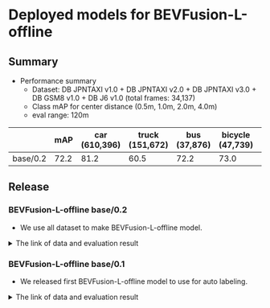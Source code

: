 # Deployed models for BEVFusion-L-offline
## Summary

- Performance summary
  - Dataset: DB JPNTAXI v1.0 + DB JPNTAXI v2.0 + DB JPNTAXI v3.0 + DB GSM8 v1.0 + DB J6 v1.0 (total frames: 34,137)
  - Class mAP for center distance (0.5m, 1.0m, 2.0m, 4.0m)
  - eval range: 120m

|          | mAP  | car <br> (610,396) | truck <br> (151,672) | bus <br> (37,876) | bicycle <br> (47,739) | pedestrian <br> (367,200) |
| -------- | ---- | ------------------ | -------------------- | ----------------- | --------------------- | ------------------------- |
| base/0.2 | 72.2 | 81.2               | 60.5                 | 72.2              | 73.0                  | 73.9                      |

## Release
### BEVFusion-L-offline base/0.2

- We use all dataset to make BEVFusion-L-offline model.

<details>
<summary> The link of data and evaluation result </summary>

- model
  - Training dataset: DB JPNTAXI v1.0 + DB JPNTAXI v2.0 + DB JPNTAXI v3.0 + DB GSM8 v1.0 + DB J6 v1.0 (total frames: 34,137)
  - Eval dataset: DB JPNTAXI v1.0 + DB JPNTAXI v2.0 + DB JPNTAXI v3.0 + DB GSM8 v1.0 + DB J6 v1.0 (total frames: 62)
  - *No intensity*
  - [Config file path](https://github.com/tier4/AWML/blob/5b71e0d4b51c5024e3dbcc64506365bbe68f8f0b/projects/BEVFusion/configs/t4dataset/bevfusion_lidar_voxel_second_secfpn_2xb2_t4offline_no_intensity.py)
  - Training results [[Google drive (for internal)]](https://drive.google.com/drive/folders/1qUCfjYRaO2v_EePVK2btaxjlrBZqdWhk?usp=drive_link)
  - Training results [model-zoo]
    - [logs.zip](https://download.autoware-ml-model-zoo.tier4.jp/autoware-ml/models/bevfusion/bevfusion-l-offline/t4base/v0.2/logs.zip)
    - [configs.py](https://download.autoware-ml-model-zoo.tier4.jp/autoware-ml/models/bevfusion/bevfusion-l-offline/t4base/v0.2/bevfusion_lidar_voxel_second_secfpn_2xb2_t4offline_base_no_intensity.py)
    - [checkpoint.pth](https://download.autoware-ml-model-zoo.tier4.jp/autoware-ml/models/bevfusion/bevfusion-l-offline/t4base/v0.2/epoch_30.pth)
  - train time: NVIDIA A100 80GB * 2 * 30 epochs = 4 days
  - Total mAP to test dataset (eval range = 120m): 0.722
  - Best epoch: epoch_30.pth

| class_name | Count  | mAP  | AP@0.5m | AP@1.0m | AP@2.0m | AP@4.0m |
| ---------- | ------ | ---- | ------- | ------- | ------- | ------- |
| car        | 41,133 | 81.2 | 68.6    | 82.1    | 86.4    | 87.7    |
| truck      | 8,890  | 60.5 | 33.5    | 57.3    | 72.3    | 78.9    |
| bus        | 3,275  | 72.2 | 58.6    | 73.0    | 77.7    | 79.7    |
| bicycle    | 3,635  | 73.0 | 70.0    | 73.5    | 73.8    | 74.9    |
| pedestrian | 25,981 | 73.9 | 69.8    | 72.2    | 75.3    | 78.2    |

</details>

### BEVFusion-L-offline base/0.1

- We released first BEVFusion-L-offline model to use for auto labeling.

<details>
<summary> The link of data and evaluation result </summary>

- model
  - Training dataset: DB JPNTAXI v1.0 + DB JPNTAXI v2.0
  - Eval dataset: DB JPNTAXI v1.0 + DB JPNTAXI v2.0
  - [Config file path](https://github.com/tier4/AWML/blob/249ebfe5cff685c0911c664ea1ef2b855cc6b52f/projects/BEVFusion/configs/t4dataset/bevfusion_lidar_voxel_second_secfpn_1xb1_t4offline.py)
  - Training results [Google drive (for internal)](https://drive.google.com/drive/folders/16f-IDF0_qXwEbln6RKKkLolQ3cDkZg35)
  - Training results [model-zoo]
    - [logs.zip](https://download.autoware-ml-model-zoo.tier4.jp/autoware-ml/models/bevfusion/bevfusion-l-offline/t4base/v0.1/logs.zip)
    - [configs.py](https://download.autoware-ml-model-zoo.tier4.jp/autoware-ml/models/bevfusion/bevfusion-l-offline/t4base/v0.1/bevfusion_lidar_voxel0075_second_secfpn_1xb1-cyclic-20e_t4_offline_2.py)
    - [checkpoint.pth](https://download.autoware-ml-model-zoo.tier4.jp/autoware-ml/models/bevfusion/bevfusion-l-offline/t4base/v0.1/epoch_20.pth)
  - Results are in internal data
  - 3 batch A100 * 2 * 6 days
  - Total mAP to test dataset (eval range = 120m): 0.657

| class_name | mAP  | AP@0.5m | AP@1.0m | AP@2.0m | AP@4.0m |
| ---------- | ---- | ------- | ------- | ------- | ------- |
| car        | 76.2 | 57.6    | 77.1    | 83.9    | 86.2    |
| truck      | 56.4 | 26.0    | 55.4    | 70.4    | 73.9    |
| bus        | 65.6 | 39.0    | 67.1    | 77.8    | 78.6    |
| bicycle    | 65.0 | 61.1    | 65.4    | 66.4    | 67.0    |
| pedestrian | 65.3 | 59.8    | 64.2    | 67.5    | 69.8    |

</details>
